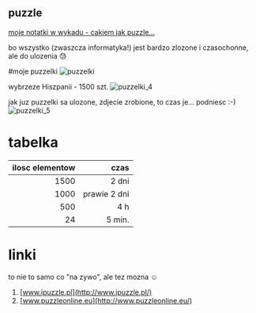 ## puzzle

[moje notatki w wykadu - cakiem jak puzzle...](https://github.com/aniawr/notatki-z-wykladow)

bo wszystko (zwaszcza informatyka!) jest bardzo zlozone i czasochonne, ale do ulozenia 
:sweat:

#moje puzzelki
![puzzelki]( https://avatars0.githubusercontent.com/u/17691708?v=3&s=460)

wybrzeze Hiszpanii - 1500 szt.
![puzzelki_4](https://github.com/aniawr/o-puzzlach/puzzle_4.jpg)

jak juz puzzelki sa ulozone, zdjecie zrobione, to czas je... podniesc :-)
![puzzelki_5](https://github.com/aniawr/o-puzzlach/puzzle_5.jpg)

# tabelka

| ilosc elementow |czas           |
| --------------: |--------------:|
|1500             |2 dni          |
|1000             |prawie 2 dni               |
|500              |4 h               |
|24               |5 min.         |

# linki

to nie to samo co "na zywo", ale tez mozna :relaxed:

1. [www.ipuzzle.pl](http://www.ipuzzle.pl/)
1. [www.puzzleonline.eu](http://www.puzzleonline.eu/)


